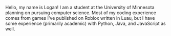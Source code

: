 Hello, my name is Logan! I am a student at the University of Minnesota planning on pursuing computer science. Most of my coding experience comes from games I've published on Roblox written in Luau, but I have some experience (primarily academic) with Python, Java, and JavaScript as well.
